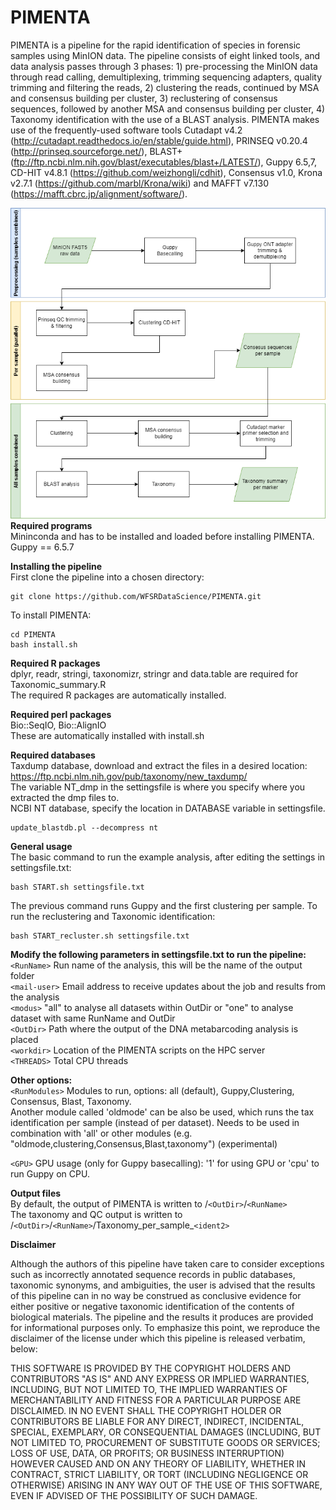 # PIMENTA 
PIMENTA is a pipeline for the rapid identification of species in forensic samples using MinION data. The pipeline consists of eight linked tools, and data analysis passes through 3 phases: 1) pre-processing the MinION data through read calling, demultiplexing, trimming sequencing adapters, quality trimming and filtering the reads, 2) clustering the reads, continued by MSA and consensus building per cluster, 3) reclustering of consensus sequences, followed by another MSA and consensus building per cluster,  4) Taxonomy identification with the use of a BLAST analysis. PIMENTA makes use of the frequently-used software tools Cutadapt v4.2 (http://cutadapt.readthedocs.io/en/stable/guide.html), PRINSEQ v0.20.4 (http://prinseq.sourceforge.net/), BLAST+ (ftp://ftp.ncbi.nlm.nih.gov/blast/executables/blast+/LATEST/), Guppy 6.5,7, CD-HIT v4.8.1 (https://github.com/weizhongli/cdhit), Consensus v1.0, Krona v2.7.1 (https://github.com/marbl/Krona/wiki) and MAFFT v7.130 (https://mafft.cbrc.jp/alignment/software/).
 
![alt text](https://github.com/WFSRDataScience/PIMENTA/blob/main/DNA_metabarcoding.drawio.png?raw=true) <br>
<strong>Required programs</strong> <br>
Mininconda and has to be installed and loaded before installing PIMENTA. <br>
Guppy == 6.5.7 <br>

<strong>Installing the pipeline</strong> <br>
First clone the pipeline into a chosen directory:
```
git clone https://github.com/WFSRDataScience/PIMENTA.git
```
To install PIMENTA:<br>
```
cd PIMENTA
bash install.sh 
```
<strong>Required R packages</strong> <br>dplyr, readr, stringi, taxonomizr, stringr and data.table are required for Taxonomic_summary.R <br>
The required R packages are automatically installed.

<strong> Required perl packages</strong> <br> Bio::SeqIO, Bio::AlignIO <br>
These are automatically installed with install.sh

<strong>Required databases</strong><br>
Taxdump database, download and extract the files in a desired location: https://ftp.ncbi.nlm.nih.gov/pub/taxonomy/new_taxdump/ <br>
The variable NT_dmp in the settingsfile is where you specify where you extracted the dmp files to. <br>
NCBI NT database, specify the location in DATABASE variable in settingsfile. <br>
```
update_blastdb.pl --decompress nt
```

<strong>General usage</strong> </br>
The basic command to run the example analysis, after editing the settings in settingsfile.txt: 
```
bash START.sh settingsfile.txt
```
The previous command runs Guppy and the first clustering per sample.
To run the reclustering and Taxonomic identification:
```
bash START_recluster.sh settingsfile.txt
```
<strong>Modify the following parameters in settingsfile.txt to run the pipeline:</strong><br>
```<RunName>```             Run name of the analysis, this will be the name of the output folder <br>
```<mail-user>```           Email address to receive updates about the job and results from the analysis <br>
```<modus>```   "all" to analyse all datasets within OutDir or "one" to analyse dataset with same RunName and OutDir <br>
```<OutDir>```              Path where the output of the DNA metabarcoding analysis is placed <br>
```<workdir>```             Location of the PIMENTA scripts on the HPC server <br>
```<THREADS>```             Total CPU threads <br>


<strong>Other options:</strong> <br>
```<RunModules>```      Modules to run, options: all (default), Guppy,Clustering, Consensus, Blast, Taxonomy. <br> Another module called 'oldmode' can be also be used, which runs the tax identification per sample (instead of per dataset). Needs to be used in combination with 'all' or other modules (e.g. "oldmode,clustering,Consensus,Blast,taxonomy") (experimental)<br> 

```<GPU>```             GPU usage (only for Guppy basecalling): '1' for using GPU or 'cpu' to run Guppy on CPU. <br>


<strong>Output files</strong> <br>
By default, the output of PIMENTA is written to /```<OutDir>```/```<RunName>``` <br>
The taxonomy and QC output is written to /```<OutDir>```/```<RunName>```/Taxonomy_per_sample_```<ident2>```<br>

<strong>Disclaimer</strong>

Although the authors of this pipeline have taken care to consider exceptions such as incorrectly annotated sequence records in public databases, taxonomic synonyms, and ambiguities, the user is advised that the results of this pipeline can in no way be construed as conclusive evidence for either positive or negative taxonomic identification of the contents of biological materials. The pipeline and the results it produces are provided for informational purposes only. To emphasize this point, we reproduce the disclaimer of the license under which this pipeline is released verbatim, below:

THIS SOFTWARE IS PROVIDED BY THE COPYRIGHT HOLDERS AND CONTRIBUTORS "AS IS" AND ANY EXPRESS OR IMPLIED WARRANTIES, INCLUDING, BUT NOT LIMITED TO, THE IMPLIED WARRANTIES OF MERCHANTABILITY AND FITNESS FOR A PARTICULAR PURPOSE ARE DISCLAIMED. IN NO EVENT SHALL THE COPYRIGHT HOLDER OR CONTRIBUTORS BE LIABLE FOR ANY DIRECT, INDIRECT, INCIDENTAL, SPECIAL, EXEMPLARY, OR CONSEQUENTIAL DAMAGES (INCLUDING, BUT NOT LIMITED TO, PROCUREMENT OF SUBSTITUTE GOODS OR SERVICES; LOSS OF USE, DATA, OR PROFITS; OR BUSINESS INTERRUPTION) HOWEVER CAUSED AND ON ANY THEORY OF LIABILITY, WHETHER IN CONTRACT, STRICT LIABILITY, OR TORT (INCLUDING NEGLIGENCE OR OTHERWISE) ARISING IN ANY WAY OUT OF THE USE OF THIS SOFTWARE, EVEN IF ADVISED OF THE POSSIBILITY OF SUCH DAMAGE.



